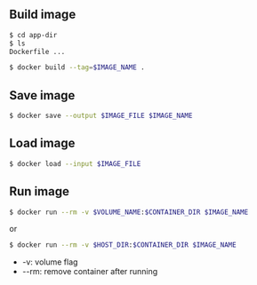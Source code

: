 ## Build image
```bash
$ cd app-dir
$ ls
Dockerfile ...

$ docker build --tag=$IMAGE_NAME .
```

## Save image
```bash
$ docker save --output $IMAGE_FILE $IMAGE_NAME
```

## Load image
```bash
$ docker load --input $IMAGE_FILE
```

## Run image
```bash
$ docker run --rm -v $VOLUME_NAME:$CONTAINER_DIR $IMAGE_NAME
```

or

```bash
$ docker run --rm -v $HOST_DIR:$CONTAINER_DIR $IMAGE_NAME
```

- -v: volume flag
- --rm: remove container after running

